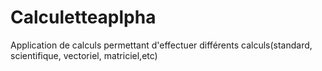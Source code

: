 # Calculetteaplpha
Application de calculs permettant d'effectuer différents calculs(standard, scientifique, vectoriel, matriciel,etc) 
